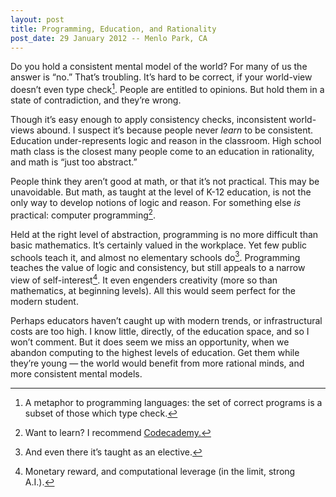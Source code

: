 ```yaml
---
layout: post
title: Programming, Education, and Rationality
post_date: 29 January 2012 -- Menlo Park, CA
---
```


Do you hold a consistent mental model of the world? 
For many of us the answer is “no.”
That’s troubling. It’s hard to be correct, if your world-view doesn’t
even type check[^1]. People are entitled to opinions. But hold them
in a state of contradiction, and they’re wrong.

Though it’s easy enough to apply consistency checks, inconsistent
world-views abound. I suspect it’s because people never *learn* to be
consistent. Education under-represents logic and reason in the
classroom. High school math class is the closest many people come to an
education in rationality, and math is “just too abstract.”

People think they aren’t good at math, or that it’s not practical. This
may be unavoidable. But math, as taught at the level of K-12 education,
is not the only way to develop notions of logic and reason. For
something else *is* practical: computer programming[^2].

Held at the right level of abstraction, programming is no more difficult
than basic mathematics. It’s certainly valued in the workplace. Yet few
public schools teach it, and almost no elementary schools do[^3].
Programming teaches the value of logic and consistency, but still
appeals to a narrow view of self-interest[^4]. It even engenders
creativity (more so than mathematics, at beginning levels). All this
would seem perfect for the modern student.

Perhaps educators haven’t caught up with modern trends, or
infrastructural costs are too high. I know little, directly, of the
education space, and so I won’t comment. But it does seem we miss an
opportunity, when we abandon computing to the highest levels of
education. Get them while they’re young — the world would benefit from
more rational minds, and more consistent mental models.

[^1]: A metaphor to programming languages: the set of correct programs is a subset of those which type check.

[^2]: Want to learn? I recommend [Codecademy.](http://codecademy.com)

[^3]: And even there it’s taught as an elective.

[^4]: Monetary reward, and computational leverage (in the limit, strong A.I.).
